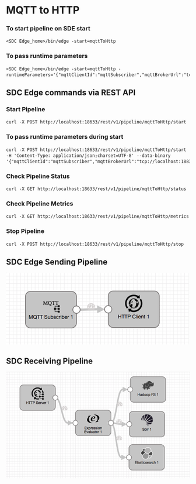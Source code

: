 # MQTT to HTTP

### To start pipeline on SDE start

    <SDC Edge_home>/bin/edge -start=mqttToHttp

### To pass runtime parameters

    <SDC Edge_home>/bin/edge -start=mqttToHttp -runtimeParameters='{"mqttClientId":"mqttSubscriber","mqttBrokerUrl":"tcp://localhost:1883","mqttTopic":"sample","httpUrl":"http://localhost:9999","sdcAppId":"sde"}'

## SDC Edge commands via REST API

### Start Pipeline
    curl -X POST http://localhost:18633/rest/v1/pipeline/mqttToHttp/start

### To pass runtime parameters during start
    curl -X POST http://localhost:18633/rest/v1/pipeline/mqttToHttp/start -H 'Content-Type: application/json;charset=UTF-8' --data-binary '{"mqttClientId":"mqttSubscriber","mqttBrokerUrl":"tcp://localhost:1883","mqttTopic":"sample","httpUrl":"http://localhost:9999","sdcAppId":"sde"}'

### Check Pipeline Status
    curl -X GET http://localhost:18633/rest/v1/pipeline/mqttToHttp/status

### Check Pipeline Metrics
    curl -X GET http://localhost:18633/rest/v1/pipeline/mqttToHttp/metrics

### Stop Pipeline
    curl -X POST http://localhost:18633/rest/v1/pipeline/mqttToHttp/stop


## SDC Edge Sending Pipeline

![Image of SDC Edge Sending Pipeline](edge.png)


## SDC Receiving Pipeline

![Image of SDC Receiving Pipeline](sdchttp.png)
